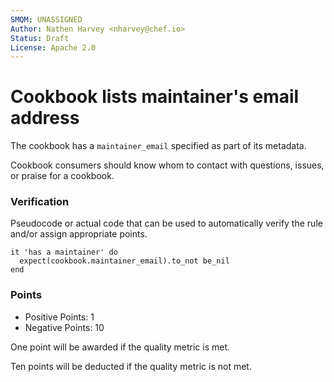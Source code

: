 ```yaml
---
SMQM: UNASSIGNED
Author: Nathen Harvey <nharvey@chef.io>
Status: Draft
License: Apache 2.0
---
```


# Cookbook lists maintainer's email address

The cookbook has a `maintainer_email` specified as part of its metadata.

Cookbook consumers should know whom to contact with questions, issues, or praise for a cookbook.

### Verification

Pseudocode or actual code that can be used to automatically verify the rule and/or assign appropriate points.

    it 'has a maintainer' do
      expect(cookbook.maintainer_email).to_not be_nil
    end

### Points

* Positive Points:  1
* Negative Points: 10

One point will be awarded if the quality metric is met.

Ten points will be deducted if the quality metric is not met.
